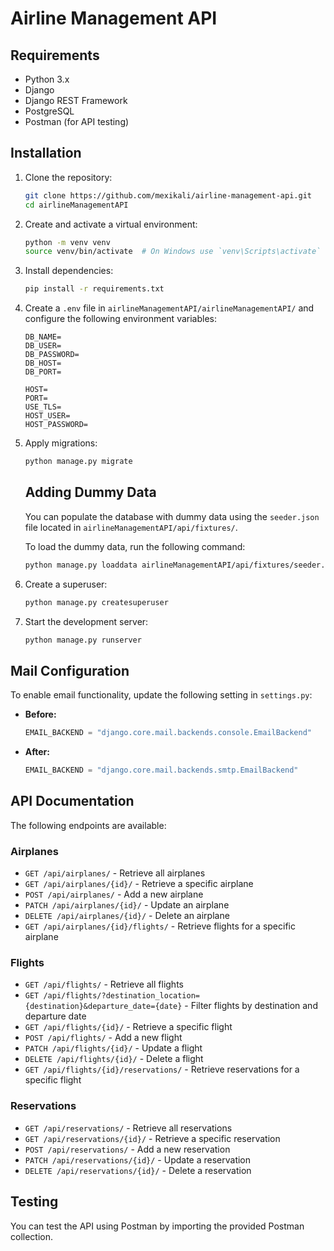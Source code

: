 # Airline Management API

## Requirements

- Python 3.x
- Django
- Django REST Framework
- PostgreSQL
- Postman (for API testing)

## Installation

1. Clone the repository:
   ```sh
   git clone https://github.com/mexikali/airline-management-api.git
   cd airlineManagementAPI
   ```

2. Create and activate a virtual environment:
   ```sh
   python -m venv venv
   source venv/bin/activate  # On Windows use `venv\Scripts\activate`
   ```

3. Install dependencies:
   ```sh
   pip install -r requirements.txt
   ```

4. Create a `.env` file in `airlineManagementAPI/airlineManagementAPI/` and configure the following environment variables:
   ```env
   DB_NAME=
   DB_USER=
   DB_PASSWORD=
   DB_HOST=
   DB_PORT=

   HOST=
   PORT=
   USE_TLS=
   HOST_USER=
   HOST_PASSWORD=
   ```

5. Apply migrations:
   ```sh
   python manage.py migrate
   ```

   ## Adding Dummy Data

    You can populate the database with dummy data using the `seeder.json` file located in `airlineManagementAPI/api/fixtures/`.

    To load the dummy data, run the following command:
    ```sh
    python manage.py loaddata airlineManagementAPI/api/fixtures/seeder.json
    ```

6. Create a superuser:
   ```sh
   python manage.py createsuperuser
   ```

7. Start the development server:
   ```sh
   python manage.py runserver
   ```

## Mail Configuration

To enable email functionality, update the following setting in `settings.py`:

- **Before:**
  ```python
  EMAIL_BACKEND = "django.core.mail.backends.console.EmailBackend"
  ```
- **After:**
  ```python
  EMAIL_BACKEND = "django.core.mail.backends.smtp.EmailBackend"
  ```

## API Documentation

The following endpoints are available:

### Airplanes
- `GET /api/airplanes/` - Retrieve all airplanes
- `GET /api/airplanes/{id}/` - Retrieve a specific airplane
- `POST /api/airplanes/` - Add a new airplane
- `PATCH /api/airplanes/{id}/` - Update an airplane
- `DELETE /api/airplanes/{id}/` - Delete an airplane
- `GET /api/airplanes/{id}/flights/` - Retrieve flights for a specific airplane

### Flights
- `GET /api/flights/` - Retrieve all flights
- `GET /api/flights/?destination_location={destination}&departure_date={date}` - Filter flights by destination and departure date
- `GET /api/flights/{id}/` - Retrieve a specific flight
- `POST /api/flights/` - Add a new flight
- `PATCH /api/flights/{id}/` - Update a flight
- `DELETE /api/flights/{id}/` - Delete a flight
- `GET /api/flights/{id}/reservations/` - Retrieve reservations for a specific flight

### Reservations
- `GET /api/reservations/` - Retrieve all reservations
- `GET /api/reservations/{id}/` - Retrieve a specific reservation
- `POST /api/reservations/` - Add a new reservation
- `PATCH /api/reservations/{id}/` - Update a reservation
- `DELETE /api/reservations/{id}/` - Delete a reservation

## Testing

You can test the API using Postman by importing the provided Postman collection.

